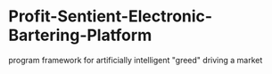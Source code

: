 # Profit-Sentient-Electronic-Bartering-Platform
program framework for artificially intelligent "greed" driving a market
